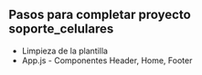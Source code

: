 ## Pasos para completar proyecto soporte_celulares

- Limpieza de la plantilla 
- App.js - Componentes Header, Home, Footer